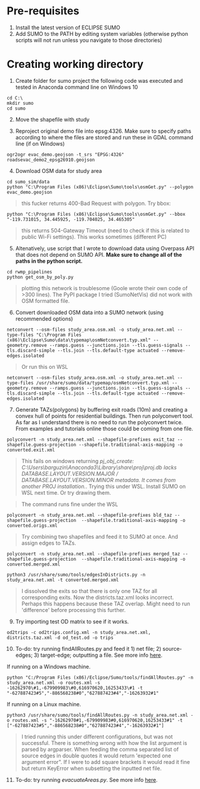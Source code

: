 # Pre-requisites 
1. Install the latest version of ECLIPSE SUMO 
2. Add SUMO to the PATH by editing system variables (otherwise python scripts will not run unless you navigate to those directories)

# Creating working directory 
1. Create folder for sumo project the following code was executed and tested in Anaconda command line on Windows 10 

```{bash}
cd C:\
mkdir sumo
cd sumo
```
2. Move the shapefile with study 

3. Reproject original demo file into epsg:4326. Make sure to specify paths according to where the files are stored and run these in GDAL command line (if on Windows) 

```{bash}
ogr2ogr evac_demo.geojson -t_srs "EPSG:4326" roadsevac_demo2_epsg26910.geojson

```

4. Download OSM data for study area 

```{bash}
cd sumo_sim/data
python "C:\Program Files (x86)\Eclipse\Sumo\tools\osmGet.py" --polygon evac_demo.geojson 
```
> this fucker returns 400-Bad Request with polygon. Try bbox: 

```{bash}
python "C:\Program Files (x86)\Eclipse\Sumo\tools\osmGet.py" --bbox "-119.731015, 34.445925, -119.704025, 34.465305"
```

> this returns 504-Gateway Timeout (need to check if this is related to public Wi-Fi settings). This works sometimes (different PC)

5. Altenatively, use script that I wrote to download data using Overpass API that does not depend on SUMO API. **Make sure to change all of the paths in the python script.** 
```{bash}
cd rwmp_pipelines
python get_osm_by_poly.py 
```

> plotting this network is troublesome (Goole wrote their own code of >300 lines). The PyPI package I tried (SumoNetVis) did not work with OSM formatted file. 


6. Convert downloaded OSM data into a SUMO network (using recommended options)
```{bash}
netconvert --osm-files study_area.osm.xml -o study_area.net.xml --type-files "C:\Program Files (x86)\Eclipse\Sumo\data\typemap\osmNetconvert.typ.xml" --geometry.remove --ramps.guess --junctions.join --tls.guess-signals --tls.discard-simple --tls.join --tls.default-type actuated --remove-edges.isolated
```

> Or run this on WSL 

```{bash}
netconvert --osm-files study_area.osm.xml -o study_area.net.xml --type-files /usr/share/sumo/data/typemap/osmNetconvert.typ.xml --geometry.remove --ramps.guess --junctions.join --tls.guess-signals --tls.discard-simple --tls.join --tls.default-type actuated --remove-edges.isolated
```

7. Generate TAZs(polygons) by buffering exit roads (10m) and creating a convex hull of points for residential buildings. Then run polyconvert tool. As far as I understand there is no need to run the polyconvert twice. From examples and tutorials online those could be coming from one file. 
```{bash}
polyconvert -n study_area.net.xml --shapefile-prefixes exit_taz --shapefile.guess-projection --shapefile.traditional-axis-mapping -o converted.exit.xml
```
> This fails on windows returning *pj_obj_create: C:\Users\barguzin\Anaconda3\Library\share\proj\proj.db lacks DATABASE.LAYOUT.VERSION.MAJOR / DATABASE.LAYOUT.VERSION.MINOR metadata. It comes from another PROJ installation.*. Trying this under WSL. Install SUMO on WSL next time. Or try drawing them.  

> The command runs fine under the WSL 

```{bash}
polyconvert -n study_area.net.xml --shapefile-prefixes bld_taz --shapefile.guess-projection  --shapefile.traditional-axis-mapping -o converted.origs.xml
```

> Try combining two shapefiles and feed it to SUMO at once. And assign edges to TAZs. 

```{bash}
polyconvert -n study_area.net.xml --shapefile-prefixes merged_taz --shapefile.guess-projection  --shapefile.traditional-axis-mapping -o converted.merged.xml

python3 /usr/share/sumo/tools/edgesInDistricts.py -n study_area.net.xml -t converted.merged.xml
```

<!-- 8. Assign edges to each TAZ via SUMO Python tool. The paths are for Ubuntu on WSL. This generates file 'districts.taz.xml' 
```{bash}
cd /mnt/c/Users/barguzin/Documents/Github/rwmp_pipelines
python3 /usr/share/sumo/tools/edgesInDistricts.py -n study_area.net.xml -t converted.exit.xml,converted.origs.xml
``` -->

> I dissolved the exits so that there is only one TAZ for all corresponding exits. Now the districts.taz.xml looks incorrect. Perhaps this happens because these TAZ overlap. Might need to run 'difference' before processing this further. 

9. Try importing test OD matrix to see if it works. 
```{bash}
od2trips -c od2trips.config.xml -n study_area.net.xml, districts.taz.xml -d od_test.od -o trips
```

10. To-do: try running findAllRoutes.py and feed it 1) net file; 2) source-edges; 3) target-edge; outputting a file. See more info [here](https://github.com/eclipse/sumo/blob/main/tools/findAllRoutes.py). 

If running on a Windows machine. 
```{bash}
python "C:/Program Files (x86)/Eclipse/Sumo/tools/findAllRoutes.py" -n study_area.net.xml -o routes.xml -s -16262970\#1,-679909983\#0,616970620,16253433\#1 -t "-627887423#5","-886568238#0","627887423#4","-16263932#1"
```

If running on a Linux machine. 
```{bash}
python3 /usr/share/sumo/tools/findAllRoutes.py -n study_area.net.xml -o routes.xml -s "-16262970#1,-679909983#0,616970620,16253433#1" -t ["-627887423#5","-886568238#0","627887423#4","-16263932#1"]
```

> I tried running this under different configurations, but was not successful. There is something wrong with how the list argument is parsed by argparser. When feeding the comma separated list of source edges in double quotes it would return 'expected one argument error". If I were to add square brackets it would read it fine but return KeyError when subsetting the inputted net file. 

11. To-do: try running *evacuateAreas.py*. See more info [here](https://github.com/eclipse/sumo/blob/main/tools/evacuateAreas.py).